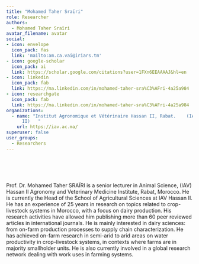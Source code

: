```yaml
---
title: "Mohamed Taher Sraïri"
role: Researcher
authors:
  - Mohamed Taher Sraïri
avatar_filename: avatar
social:
- icon: envelope
  icon_pack: fas
  link: 'mailto:am.ca.vai@iriars.tm'
- icon: google-scholar
  icon_pack: ai
  link: https://scholar.google.com/citations?user=1FXn6EEAAAAJ&hl=en
- icon: linkedin
  icon_pack: fab
  link: https://ma.linkedin.com/in/mohamed-taher-sra%C3%AFri-4a25a984
- icon: researchgate
  icon_pack: fab
  link: https://ma.linkedin.com/in/mohamed-taher-sra%C3%AFri-4a25a984
organizations:
  - name: "Institut Agronomique et Vétérinaire Hassan II, Rabat.    (IAV-Hassan
      II)   "
    url: https://iav.ac.ma/
superuser: false
user_groups:
  - Researchers
---
```

<br />
<br />
<br />
<br />
Prof. Dr. Mohamed Taher SRAÏRI is a senior lecturer in Animal Science, (IAV) Hassan II Agronomy and Veterinary Medicine Institute, Rabat, Morocco. He is currently the Head of the School of Agricultural Sciences at IAV Hassan II. He has an experience of 25 years in research on topics related to crop-livestock systems in Morocco, with a focus on dairy production. His research activities have allowed him publishing more than 60 peer reviewed articles in international journals. He is mainly interested in dairy sciences: from on-farm production processes to supply chain characterization. He has achieved on-farm research in semi-arid to arid areas on water productivity in crop-livestock systems, in contexts where farms are in majority smallholder units. He is also currently involved in a global research network dealing with work uses in farming systems. 
